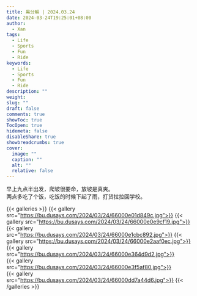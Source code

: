 ```yaml
---
title: 黒分解 | 2024.03.24
date: 2024-03-24T19:25:01+08:00
author:
  - Xan
tags:
  - Life
  - Sports
  - Fun
  - Ride
keywords:
  - Life
  - Sports
  - Fun
  - Ride
description: ""
weight: 
slug: ""
draft: false
comments: true
showToc: true
TocOpen: true
hidemeta: false
disableShare: true
showbreadcrumbs: true
cover:
  image: ""
  caption: ""
  alt: ""
  relative: false
---
```


早上九点半出发，爬坡很要命，放坡是真爽。  
两点多吃了个饭，吃饭的时候下起了雨，打货拉拉回学校。  


{{< galleries >}}
{{< gallery src="https://bu.dusays.com/2024/03/24/66000e01d849c.jpg">}}
{{< gallery src="https://bu.dusays.com/2024/03/24/66000e0e9cf19.jpg">}}
{{< gallery src="https://bu.dusays.com/2024/03/24/66000e1cbc892.jpg">}}
{{< gallery src="https://bu.dusays.com/2024/03/24/66000e2aaf0ec.jpg">}}  
{{< gallery src="https://bu.dusays.com/2024/03/24/66000e364d9d2.jpg">}}  
{{< gallery src="https://bu.dusays.com/2024/03/24/66000e3f5af80.jpg">}}  
{{< gallery src="https://bu.dusays.com/2024/03/24/66000dd7a44d6.jpg">}}
{{< /galleries >}}